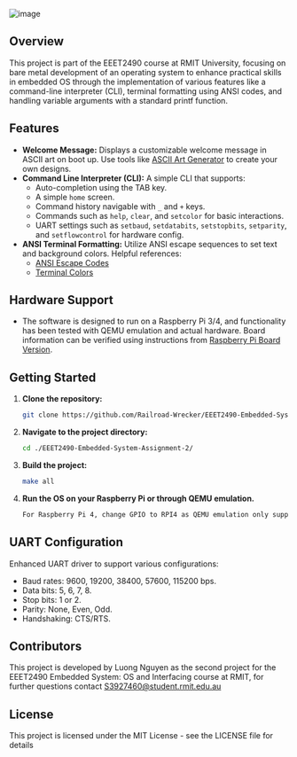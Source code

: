 ![image](https://github.com/Railroad-Wrecker/EEET2490-Embedded-System-DoorsOS/assets/30015283/341093ab-414e-48fe-9e7a-0ab450a33623)

## Overview
This project is part of the EEET2490 course at RMIT University, focusing on bare metal development of an operating system to enhance practical skills in embedded OS through the implementation of various features like a command-line interpreter (CLI), terminal formatting using ANSI codes, and handling variable arguments with a standard printf function.

## Features
- **Welcome Message:** Displays a customizable welcome message in ASCII art on boot up. Use tools like [ASCII Art Generator](https://onlineasciitools.com/convert-text-to-ascii-art) to create your own designs.
- **Command Line Interpreter (CLI):** A simple CLI that supports:
  - Auto-completion using the TAB key.
  - A simple `home` screen.
  - Command history navigable with `_` and `+` keys.
  - Commands such as `help`, `clear`, and `setcolor` for basic interactions.
  - UART settings such as `setbaud`, `setdatabits`, `setstopbits`, `setparity`, and `setflowcontrol` for hardware config.
- **ANSI Terminal Formatting:** Utilize ANSI escape sequences to set text and background colors. Helpful references:
  - [ANSI Escape Codes](https://gist.github.com/fnky/458719343aabd01cfb17a3a4f7296797)
  - [Terminal Colors](https://chrisyeh96.github.io/2020/03/28/terminal-colors.html)

## Hardware Support
- The software is designed to run on a Raspberry Pi 3/4, and functionality has been tested with QEMU emulation and actual hardware. Board information can be verified using instructions from [Raspberry Pi Board Version](https://www.raspberrypi-spy.co.uk/2012/09/checking-your-raspberry-pi-board-version/).

## Getting Started
1. **Clone the repository:**
   ```bash
   git clone https://github.com/Railroad-Wrecker/EEET2490-Embedded-System-Assignment-2.git
   ```
2. **Navigate to the project directory:**
   ```bash
   cd ./EEET2490-Embedded-System-Assignment-2/
   ```
3. **Build the project:**
   ```bash
   make all
   ```
4. **Run the OS on your Raspberry Pi or through QEMU emulation.**
   ```bash
   For Raspberry Pi 4, change GPIO to RPI4 as QEMU emulation only support Raspberry Pi 3.
   ```

## UART Configuration
Enhanced UART driver to support various configurations:
- Baud rates: 9600, 19200, 38400, 57600, 115200 bps.
- Data bits: 5, 6, 7, 8.
- Stop bits: 1 or 2.
- Parity: None, Even, Odd. 
- Handshaking: CTS/RTS.

## Contributors
This project is developed by Luong Nguyen as the second project for the EEET2490 Embedded System: OS and Interfacing course at RMIT, for further questions contact S3927460@student.rmit.edu.au

## License
This project is licensed under the MIT License - see the LICENSE file for details 
